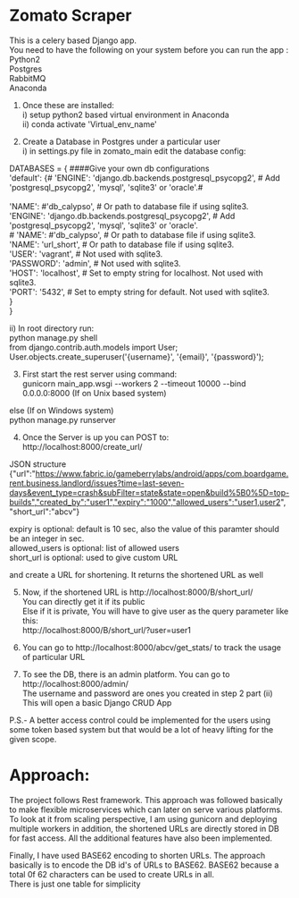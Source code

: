 # Zomato Scraper

This is a celery based Django app.<br />
You need to have the following on your system before you can run the app :<br />
Python2<br />
Postgres<br />
RabbitMQ<br />
Anaconda<br />

1. Once these are installed:<br />
i) setup python2 based virtual environment in Anaconda<br />
ii) conda activate 'Virtual_env_name'<br />

2. Create a Database in Postgres under a particular user<br />
i) in settings.py file in zomato_main edit the database config:<br />

DATABASES = {  ####Give your own db configurations<br />
    'default': {#        'ENGINE': 'django.db.backends.postgresql_psycopg2', # Add 'postgresql_psycopg2', 'mysql', 'sqlite3' or 'oracle'.#<br />        
    'NAME': #'db_calypso',                      # Or path to database file if using sqlite3.<br />
        'ENGINE': 'django.db.backends.postgresql_psycopg2', # Add 'postgresql_psycopg2', 'mysql', 'sqlite3' or 'oracle'.<br />
        #        'NAME': #'db_calypso',                      # Or path to database file if using sqlite3.<br />
        'NAME': 'url_short',                      # Or path to database file if using sqlite3.<br />
        'USER': 'vagrant',                      # Not used with sqlite3.<br />
        'PASSWORD': 'admin',                  # Not used with sqlite3.<br />
        'HOST': 'localhost',                      # Set to empty string for localhost. Not used with sqlite3.<br />
        'PORT': '5432',                      # Set to empty string for default. Not used with sqlite3.<br/>
    }<br />
}<br />

ii) In root directory run:<br />
python manage.py shell<br />
from django.contrib.auth.models import User;<br />
User.objects.create_superuser('{username}', '{email}', '{password}');<br />


3. First start the rest server using command:<br />
gunicorn main_app.wsgi --workers 2 --timeout 10000 --bind 0.0.0.0:8000  (If on Unix based system)<br />

else  (If on Windows system)<br/>
python manage.py runserver<br/>


4. Once the Server is up you can POST to:<br/>
http://localhost:8000/create_url/ <br/>

JSON structure <br/>
{"url":"https://www.fabric.io/gameberrylabs/android/apps/com.boardgame.rent.business.landlord/issues?time=last-seven-days&event_type=crash&subFilter=state&state=open&build%5B0%5D=top-builds","created_by":"user1","expiry":"1000","allowed_users":"user1,user2", "short_url":"abcv"}<br/>

expiry is optional: default is 10 sec, also the value of this paramter should be an integer in sec. <br/>
allowed_users is optional: list of allowed users<br/>
short_url is optional: used to give custom URL<br/>

and create a URL for shortening. It returns the shortened URL as well<br />

5.  Now, if the shortened URL is http://localhost:8000/B/short_url/ <br/>
You can directly get it if its public <br/>
Else if it is private, You will have to give user as the query parameter like this: <br/>
http://localhost:8000/B/short_url/?user=user1<br/>

6. You can go to http://localhost:8000/abcv/get_stats/ to track the usage of particular URL <br />

7. To see the DB, there is an admin platform. You can go to http://localhost:8000/admin/<br/>
The username and password are ones you created in step 2 part (ii) <br/>
This will open a basic Django CRUD App <br/>

P.S.- A better access control could be implemented for the users using some token based system but that would be a lot of heavy lifting for the given scope.<br/>

# Approach:
The project follows Rest framework. This approach was followed basically to make flexible microservices which can later on serve various platforms.<br />
To look at it from scaling perspective, I am using gunicorn and deploying multiple workers in addition, the shortened URLs are directly stored in DB for fast access.
All the additional features have also been implemented.<br/>

Finally, I have used BASE62 encoding to shorten URLs. The approach basically is to encode the DB id's of URLs to BASE62. BASE62 because a total 0f 62 characters can be used to create URLs in all.<br />
There is just one table for simplicity<br/>
